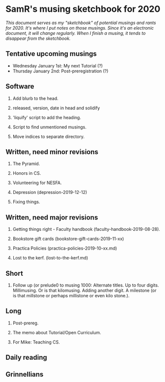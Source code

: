 SamR's musing sketchbook for 2020
=================================

_This document serves as my "sketchbook" of potential musings and
rants for 2020.   It's where I put notes on those musings.  Since
it's an electronic document, it will change regularly.  When I
finish a musing, it tends to disappear from the sketchbook._

Tentative upcoming musings
--------------------------

* Wednesday January 1st: My next Tutorial (?)
* Thursday  January 2nd: Post-preregistration (?)

Software
--------

1. Add blurb to the head.

1. released, version, date in head and solidify

1. 'liquify' script to add the heading.

1. Script to find unmentioned musings.

1. Move indices to separate directory. 

Written, need minor revisions
-----------------------------

1. The Pyramid.

1. Honors in CS.

1. Volunteering for NESFA.

1. Depression (depression-2019-12-12)

1. Fixing things.

Written, need major revisions
-----------------------------

1. Getting things right - Faculty handbook (faculty-handbook-2019-08-28).

1. Bookstore gift cards (bookstore-gift-cards-2019-11-xx)

1. Practica Policies (practica-policies-2019-10-xx.md)

1. Lost to the kerf.  (lost-to-the-kerf.md)

Short
-----

1. Follow up (or prelude0 to musing 1000: Alternate titles. Up to
four digits. Millimusing. Or is that kilomusing. Adding another
digit. A milestone (or is that millstone or perhaps millistone or
even kilo stone.).

Long
----

1. Post-prereg.

1. The memo about Tutorial/Open Curriculum.

1. For Mike: Teaching CS.

Daily reading
-------------

Grinnellians
------------

